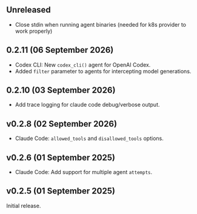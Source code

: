 ## Unreleased

- Close stdin when running agent binaries (needed for k8s provider to work properly)

## 0.2.11 (06 September 2026)

- Codex CLI: New `codex_cli()` agent for OpenAI Codex.
- Added `filter` parameter to agents for intercepting model generations.

## 0.2.10 (03 September 2026)

- Add trace logging for claude code debug/verbose output.

## v0.2.8 (02 September 2026)

- Claude Code: `allowed_tools` and `disallowed_tools` options.

## v0.2.6 (01 September 2025)

- Claude Code: Add support for multiple agent `attempts`.

## v0.2.5 (01 September 2025)

Initial release.